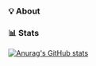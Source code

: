 ### 💡 About

<!--
**LuciusChen/LuciusChen** is a ✨ _special_ ✨ repository because its `README.md` (this file) appears on your GitHub profile.

Here are some ideas to get you started:

- 🔭 I’m currently working on ...
- 🌱 I’m currently learning ...
- 👯 I’m looking to collaborate on ...
- 🤔 I’m looking for help with ...
- 💬 Ask me about ...
- 📫 How to reach me: ...
- 😄 Pronouns: ...
- ⚡ Fun fact: ...
-->
### 📊 Stats
[![Anurag's GitHub stats](https://github-readme-stats.vercel.app/api?username=LuciusChen&show_icons=true&theme=tokyonight&layout=compact)](https://github.com/anuraghazra/github-readme-stats)
